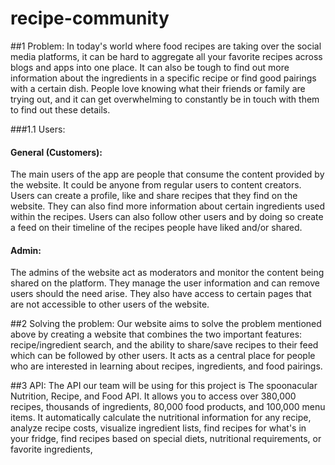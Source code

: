 # recipe-community

##1 Problem:
In today's world where food recipes are taking over the social media platforms, 
it can be hard to aggregate all your favorite recipes across blogs and apps into one place. It can also be tough to find out more
information about the ingredients in a specific recipe or find good pairings with a certain dish. People love knowing what their 
friends or family are trying out, and it can get overwhelming to constantly be in touch with them to find out these details. 


###1.1 Users:

#### General (Customers):
The main users of the app are people that consume the content provided by the website. It could be anyone from regular users to content creators.
Users can create a profile, like and share recipes that they find on the website. They can also find more information about certain ingredients used within the recipes. Users can also follow other users and by 
doing so create a feed on their timeline of the recipes people have liked and/or shared.   

#### Admin: 
The admins of the website act as moderators and monitor the content being shared on the platform. 
They manage the user information and can remove users should the need arise. They also have access to 
certain pages that are not accessible to other users of the website.

##2 Solving the problem:
Our website aims to solve the problem mentioned above by creating a website that combines the two important features: recipe/ingredient 
search, and the ability to share/save recipes to their feed which can be followed by other users. It acts as a central place for people who are interested in learning 
about recipes, ingredients, and food pairings.

##3 API:
The API our team will be using for this project is The spoonacular Nutrition, Recipe, and Food API.
It allows you to access over 380,000 recipes, thousands of ingredients, 80,000 food products, and 100,000 menu items.
It automatically calculate the nutritional information for any recipe, analyze recipe costs, visualize ingredient lists, find recipes for what's in your fridge, find recipes based on special diets, nutritional requirements, or favorite ingredients,
